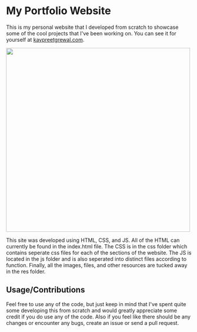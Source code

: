 # My Portfolio Website 
This is my personal website that I developed from scratch to showcase some of the cool projects that I've been working on. You can see it for yourself at [kavpreetgrewal.com](https://kavpreetgrewal.github.io/website-v1/).

<img src="https://github.com/KavpreetGrewal/personal-website-v1/blob/master/res/Screen%20Shot%202020-08-15%20at%208.00.13%20PM.png" height="500"/>

This site was developed using HTML, CSS, and JS. All of the HTML can currently be found in the index.html file. The CSS is in the css folder which contains seperate css files for each of the sections of the website. The JS is located in the js folder and is also seperated into distinct files according to function. Finally, all the images, files, and other resources are tucked away in the res folder.

## Usage/Contributions
Feel free to use any of the code, but just keep in mind that I've spent quite some developing this from scratch and would greatly appreciate some credit if you do use any of the code. Also if you feel like there should be any changes or encounter any bugs, create an issue or send a pull request.
